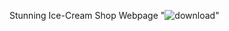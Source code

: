 Stunning Ice-Cream Shop Webpage
"![download](https://user-images.githubusercontent.com/88980866/214509564-dedbf86d-5956-418a-bede-3e921b64c8ef.png)"
